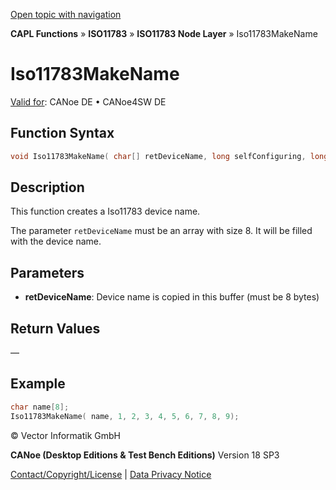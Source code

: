 [Open topic with navigation](../../../../../../CANoeDEFamily.htm#Topics/CAPLFunctions/ISO11783/ISONodeLayer/Functions/CAPLfunctionIso11783MakeName.md)

**CAPL Functions** » **ISO11783** » **ISO11783 Node Layer** » Iso11783MakeName

# Iso11783MakeName

[Valid for](../../../../Shared/FeatureAvailability.md): CANoe DE • CANoe4SW DE

## Function Syntax

```c
void Iso11783MakeName( char[] retDeviceName, long selfConfiguring, long industryGroup, long deviceClassInstance, long deviceClass, long function, long functionInstance, long ECUInstance, long manufacturerCode, long identityNumber );
```

## Description

This function creates a Iso11783 device name.

The parameter `retDeviceName` must be an array with size 8. It will be filled with the device name.

## Parameters

- **retDeviceName**: Device name is copied in this buffer (must be 8 bytes)

## Return Values

—

## Example

```c
char name[8];
Iso11783MakeName( name, 1, 2, 3, 4, 5, 6, 7, 8, 9);
```

© Vector Informatik GmbH

**CANoe (Desktop Editions & Test Bench Editions)** Version 18 SP3

[Contact/Copyright/License](../../../../Shared/ContactCopyrightLicense.md) | [Data Privacy Notice](https://www.vector.com/int/en/company/get-info/privacy-policy/)